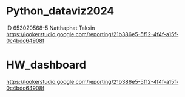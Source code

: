 # Python_dataviz2024
ID 653020568-5 Natthaphat Taksin
https://lookerstudio.google.com/reporting/21b386e5-5f12-4f4f-a15f-0c4bdc64908f
# HW_dashboard
https://lookerstudio.google.com/reporting/21b386e5-5f12-4f4f-a15f-0c4bdc64908f
